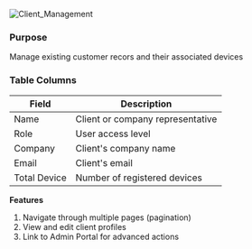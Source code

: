 ![Client_Management](/img/Client_Management.png)

### Purpose
Manage existing customer recors and their associated devices

### Table Columns

| Field        | Description                     |
| ------------ | ------------------------------- |
| Name         | Client or company representative |
| Role         | User access level               |
| Company      | Client's company name           |
| Email        | Client's email                  |
| Total Device | Number of registered devices    |

**Features**

1. Navigate through multiple pages (pagination)
2. View and edit client profiles
3. Link to Admin Portal for advanced actions